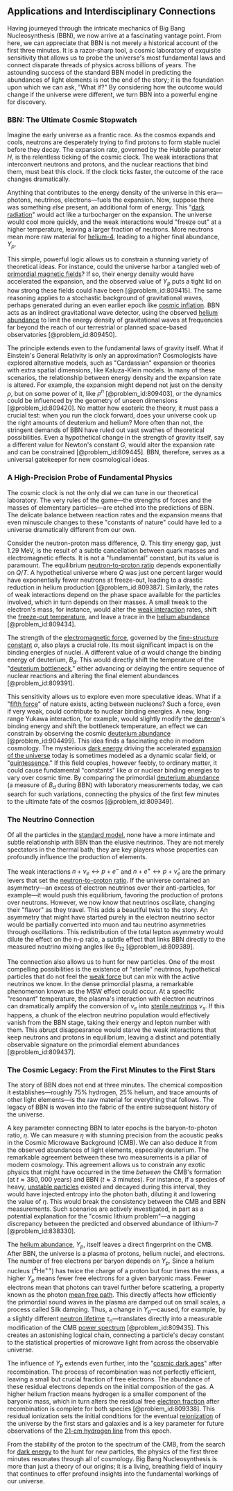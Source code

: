 ## Applications and Interdisciplinary Connections

Having journeyed through the intricate mechanics of Big Bang Nucleosynthesis (BBN), we now arrive at a fascinating vantage point. From here, we can appreciate that BBN is not merely a historical account of the first three minutes. It is a razor-sharp tool, a cosmic laboratory of exquisite sensitivity that allows us to probe the universe's most fundamental laws and connect disparate threads of physics across billions of years. The astounding success of the standard BBN model in predicting the abundances of light elements is not the end of the story; it is the foundation upon which we can ask, "What if?" By considering how the outcome would change if the universe were different, we turn BBN into a powerful engine for discovery.

### BBN: The Ultimate Cosmic Stopwatch

Imagine the early universe as a frantic race. As the cosmos expands and cools, neutrons are desperately trying to find protons to form stable nuclei before they decay. The expansion rate, governed by the Hubble parameter $H$, is the relentless ticking of the cosmic clock. The weak interactions that interconvert neutrons and protons, and the nuclear reactions that bind them, must beat this clock. If the clock ticks faster, the outcome of the race changes dramatically.

Anything that contributes to the energy density of the universe in this era—photons, neutrinos, electrons—fuels the expansion. Now, suppose there was something *else* present, an additional form of energy. This "[dark radiation](@article_id:156987)" would act like a turbocharger on the expansion. The universe would cool more quickly, and the weak interactions would "freeze out" at a higher temperature, leaving a larger fraction of neutrons. More neutrons mean more raw material for [helium-4](@article_id:194958), leading to a higher final abundance, $Y_p$.

This simple, powerful logic allows us to constrain a stunning variety of theoretical ideas. For instance, could the universe harbor a tangled web of [primordial magnetic fields](@article_id:160501)? If so, their energy density would have accelerated the expansion, and the observed value of $Y_p$ puts a tight lid on how strong these fields could have been [@problem_id:809415]. The same reasoning applies to a stochastic background of gravitational waves, perhaps generated during an even earlier epoch like [cosmic inflation](@article_id:156104). BBN acts as an indirect gravitational wave detector, using the observed [helium abundance](@article_id:157988) to limit the energy density of gravitational waves at frequencies far beyond the reach of our terrestrial or planned space-based observatories [@problem_id:809450].

The principle extends even to the fundamental laws of gravity itself. What if Einstein's General Relativity is only an approximation? Cosmologists have explored alternative models, such as "Cardassian" expansion or theories with extra spatial dimensions, like Kaluza-Klein models. In many of these scenarios, the relationship between energy density and the expansion rate is altered. For example, the expansion might depend not just on the density $\rho$, but on some power of it, like $\rho^n$ [@problem_id:809403], or the dynamics could be influenced by the geometry of unseen dimensions [@problem_id:809420]. No matter how esoteric the theory, it must pass a crucial test: when you run the clock forward, does your universe cook up the right amounts of deuterium and helium? More often than not, the stringent demands of BBN have ruled out vast swathes of theoretical possibilities. Even a hypothetical change in the strength of gravity itself, say a different value for Newton's constant $G$, would alter the expansion rate and can be constrained [@problem_id:809445]. BBN, therefore, serves as a universal gatekeeper for new cosmological ideas.

### A High-Precision Probe of Fundamental Physics

The cosmic clock is not the only dial we can tune in our theoretical laboratory. The very rules of the game—the strengths of forces and the masses of elementary particles—are etched into the predictions of BBN. The delicate balance between reaction rates and the expansion means that even minuscule changes to these "constants of nature" could have led to a universe dramatically different from our own.

Consider the neutron-proton mass difference, $Q$. This tiny energy gap, just 1.29 MeV, is the result of a subtle cancellation between quark masses and electromagnetic effects. It is not a "fundamental" constant, but its value is paramount. The equilibrium [neutron-to-proton ratio](@article_id:135742) depends exponentially on $Q/T$. A hypothetical universe where $Q$ was just one percent larger would have exponentially fewer neutrons at freeze-out, leading to a drastic reduction in helium production [@problem_id:809387]. Similarly, the rates of weak interactions depend on the phase space available for the particles involved, which in turn depends on their masses. A small tweak to the electron's mass, for instance, would alter the [weak interaction](@article_id:152448) rates, shift the [freeze-out temperature](@article_id:157651), and leave a trace in the [helium abundance](@article_id:157988) [@problem_id:809434].

The strength of the [electromagnetic force](@article_id:276339), governed by the [fine-structure constant](@article_id:154856) $\alpha$, also plays a crucial role. Its most significant impact is on the binding energies of nuclei. A different value of $\alpha$ would change the binding energy of deuterium, $B_d$. This would directly shift the temperature of the "[deuterium bottleneck](@article_id:159222)," either advancing or delaying the entire sequence of nuclear reactions and altering the final element abundances [@problem_id:809391].

This sensitivity allows us to explore even more speculative ideas. What if a "[fifth force](@article_id:157032)" of nature exists, acting between nucleons? Such a force, even if very weak, could contribute to nuclear binding energies. A new, long-range Yukawa interaction, for example, would slightly modify the [deuteron](@article_id:160908)'s binding energy and shift the bottleneck temperature, an effect we can constrain by observing the cosmic [deuterium abundance](@article_id:161587) [@problem_id:904499]. This idea finds a fascinating echo in modern cosmology. The mysterious [dark energy](@article_id:160629) driving the accelerated [expansion of the universe](@article_id:159987) today is sometimes modeled as a dynamic scalar field, or "[quintessence](@article_id:160100)." If this field couples, however feebly, to ordinary matter, it could cause fundamental "constants" like $\alpha$ or nuclear binding energies to vary over cosmic time. By comparing the primordial [deuterium abundance](@article_id:161587) (a measure of $B_d$ during BBN) with laboratory measurements today, we can search for such variations, connecting the physics of the first few minutes to the ultimate fate of the cosmos [@problem_id:809349].

### The Neutrino Connection

Of all the particles in the [standard model](@article_id:136930), none have a more intimate and subtle relationship with BBN than the elusive neutrinos. They are not merely spectators in the thermal bath; they are key players whose properties can profoundly influence the production of elements.

The weak interactions $n + \nu_e \leftrightarrow p + e^-$ and $n + e^+ \leftrightarrow p + \bar{\nu}_e$ are the primary levers that set the [neutron-to-proton ratio](@article_id:135742). If the universe contained an asymmetry—an excess of electron neutrinos over their anti-particles, for example—it would push this equilibrium, favoring the production of protons over neutrons. However, we now know that neutrinos oscillate, changing their "flavor" as they travel. This adds a beautiful twist to the story. An asymmetry that might have started purely in the electron neutrino sector would be partially converted into muon and tau neutrino asymmetries through oscillations. This redistribution of the total lepton asymmetry would dilute the effect on the n-p ratio, a subtle effect that links BBN directly to the measured neutrino mixing angles like $\theta_{12}$ [@problem_id:809389].

The connection also allows us to hunt for new particles. One of the most compelling possibilities is the existence of "sterile" neutrinos, hypothetical particles that do not feel the [weak force](@article_id:157620) but can mix with the active neutrinos we know. In the dense primordial plasma, a remarkable phenomenon known as the MSW effect could occur. At a specific "resonant" temperature, the plasma's interaction with electron neutrinos can dramatically amplify the conversion of $\nu_e$ into [sterile neutrinos](@article_id:158574) $\nu_s$. If this happens, a chunk of the electron neutrino population would effectively vanish from the BBN stage, taking their energy and lepton number with them. This abrupt disappearance would starve the weak interactions that keep neutrons and protons in equilibrium, leaving a distinct and potentially observable signature on the primordial element abundances [@problem_id:809437].

### The Cosmic Legacy: From the First Minutes to the First Stars

The story of BBN does not end at three minutes. The chemical composition it establishes—roughly 75% hydrogen, 25% helium, and trace amounts of other light elements—is the raw material for everything that follows. The legacy of BBN is woven into the fabric of the entire subsequent history of the universe.

A key parameter connecting BBN to later epochs is the baryon-to-photon ratio, $\eta$. We can measure $\eta$ with stunning precision from the acoustic peaks in the Cosmic Microwave Background (CMB). We can also deduce it from the observed abundances of light elements, especially deuterium. The remarkable agreement between these two measurements is a pillar of modern cosmology. This agreement allows us to constrain any exotic physics that might have occurred in the time *between* the CMB's formation (at $t \approx 380,000$ years) and BBN ($t \approx 3$ minutes). For instance, if a species of heavy, [unstable particles](@article_id:148169) existed and decayed during this interval, they would have injected entropy into the photon bath, diluting it and lowering the value of $\eta$. This would break the consistency between the CMB and BBN measurements. Such scenarios are actively investigated, in part as a potential explanation for the "cosmic lithium problem"—a nagging discrepancy between the predicted and observed abundance of lithium-7 [@problem_id:838330].

The [helium abundance](@article_id:157988), $Y_p$, itself leaves a direct fingerprint on the CMB. After BBN, the universe is a plasma of protons, helium nuclei, and electrons. The number of free electrons per baryon depends on $Y_p$. Since a helium nucleus (${}^{4}\text{He}^{++}$) has twice the charge of a proton but four times the mass, a higher $Y_p$ means fewer free electrons for a given baryonic mass. Fewer electrons mean that photons can travel further before scattering, a property known as the photon [mean free path](@article_id:139069). This directly affects how efficiently the primordial sound waves in the plasma are damped out on small scales, a process called Silk damping. Thus, a change in $Y_p$—caused, for example, by a slightly different [neutron lifetime](@article_id:159198) $\tau_n$—translates directly into a measurable modification of the CMB [power spectrum](@article_id:159502) [@problem_id:809435]. This creates an astonishing logical chain, connecting a particle's decay constant to the statistical properties of microwave light from across the observable universe.

The influence of $Y_p$ extends even further, into the "[cosmic dark ages](@article_id:159280)" after recombination. The process of recombination was not perfectly efficient, leaving a small but crucial fraction of free electrons. The abundance of these residual electrons depends on the initial composition of the gas. A higher helium fraction means hydrogen is a smaller component of the baryonic mass, which in turn alters the residual free [electron fraction](@article_id:158672) after recombination is complete for both species [@problem_id:809338]. This residual ionization sets the initial conditions for the eventual [reionization](@article_id:157862) of the universe by the first stars and galaxies and is a key parameter for future observations of the [21-cm hydrogen line](@article_id:153952) from this epoch.

From the stability of the proton to the spectrum of the CMB, from the search for [dark energy](@article_id:160629) to the hunt for new particles, the physics of the first three minutes resonates through all of cosmology. Big Bang Nucleosynthesis is more than just a theory of our origins; it is a living, breathing field of inquiry that continues to offer profound insights into the fundamental workings of our universe.